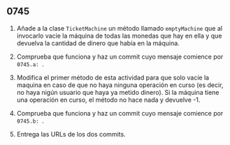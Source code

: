 ## 0745

1. Añade a la clase `TicketMachine` un método llamado `emptyMachine` que al invocarlo vacíe la máquina de todas las monedas que hay en ella y que devuelva la cantidad de dinero que había en la máquina.

2. Comprueba que funciona y haz un commit cuyo mensaje comience por `0745.a: `.

3. Modifica el primer método de esta actividad para que solo vacíe la maquina en caso de que no haya ninguna operación en curso (es decir, no haya nigún usuario que haya ya metido dinero). Si la máquina tiene una operación en curso, el método no hace nada y devuelve -1.

4. Comprueba que funciona y haz un commit cuyo mensaje comience por `0745.b: `.

5. Entrega las URLs de los dos commits.

